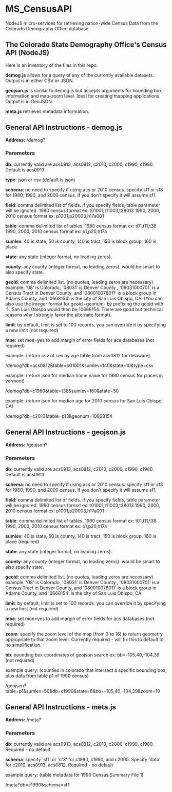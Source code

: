 # MS_CensusAPI
NodeJS micro-services for retrieving nation-wide Census Data from the Colorado Demography Office database.

<h2>The Colorado State Demography Office's Census API (NodeJS)</h2>

Here is an inventory of the files in this repo:

<b>demog.js</b> allows for a query of any of the currently available datasets.  Output is in either CSV or JSON.

<b>geojson.js</b> is similar to demog.js but accepts arguments for bounding box information and map-zoom level.  Ideal for creating mapping applications.  Output is in GeoJSON.

<b>meta.js</b> retrieves metadata information.


<h2>General API Instructions - demog.js</h2>

<b>Address:</b>  /demog?

<h3>Parameters</h3>

<b>db</b>: currently valid are acs0913, acs0812, c2010, c2000, c1990, c1980.  Default is acs0913

<b>type</b>: json or csv   (default is json)

<b>schema</b>: no need to specify if using acs or 2010 census.  specify sf1 or sf3 for 1980, 1990, and 2000 census.  If you don't specify it will assume sf1.

<b>field</b>: comma delimited list of fields.  If you specify fields, table parameter will be ignored. 
1980 census format ex: t01001,t11003,t38013
1990, 2000, 2010 census format ex: p1001,p20003,h17a001

<b>table</b>: comma delimited list of tables.
1980 census format ex: t01,t11,t38
1990, 2000, 2010 census format ex: p1,p20,h17a

<b>sumlev</b>: 40 is state, 50 is county, 140 is tract, 150 is block group, 160 is place

<b>state</b>: any state (integer format, no leading zeros).

<b>county</b>: any county (integer format, no leading zeros).  would be smart to also specify state.

<b>geoid</b>:  comma delimited list. (no quotes, leading zeros are necessary)  example: '08' is Colorado, '08031' is Denver County ,  '08031000701' is a Census Tract in Denver County, and '080010078011' is a block group in Adams County, and '0668154' is the city of San Luis Obispo, CA. 
(You can also use the integer format for geoid –geonum- by prefixing the geoid with ‘1’.  San Luis Obispo would then be 10668154.  There are good but technical reasons why I strongly favor the alternate format).

<b>limit</b>:  by default, limit is set to 100 records.  you can override it by specifying a new limit (not required)

<b>moe</b>: set moe=yes to add margin of error fields for acs databases (not required)

example:
(return csv of sex by age table from acs0812 for delaware)

/demog?db=acs0812&table=b01001&sumlev=140&state=10&type=csv

example:
(return json for median home value for 1980 census for places in vermont)

/demog?db=c1980&table=t38&sumlev=160&state=50

example:
(return json for median age for 2010 census for San Luis Obispo, CA)

/demog?db=c2010&table=p13&geonum=10668154


<h2>General API Instructions - geojson.js</h2>

<b>Address:</b>  /geojson?

<h3>Parameters</h3>

<b>db</b>: currently valid are acs0913, acs0812, c2010, c2000, c1990, c1980.  Default is acs0913

<b>schema</b>: no need to specify if using acs or 2010 census.  specify sf1 or sf3 for 1980, 1990, and 2000 census.  If you don't specify it will assume sf1.

<b>field</b>: comma delimited list of fields.  If you specify fields, table parameter will be ignored. 
1980 census format ex: t01001,t11003,t38013
1990, 2000, 2010 census format ex: p1001,p20003,h17a001

<b>table</b>: comma delimited list of tables.
1980 census format ex: t01,t11,t38
1990, 2000, 2010 census format ex: p1,p20,h17a

<b>sumlev</b>: 40 is state, 50 is county, 140 is tract, 150 is block group, 160 is place (required)

<b>state</b>: any state (integer format, no leading zeros).

<b>county</b>: any county (integer format, no leading zeros).  would be smart to also specify state.

<b>geoid</b>:  comma delimited list. (no quotes, leading zeros are necessary)  example: '08' is Colorado, '08031' is Denver County ,  '08031000701' is a Census Tract in Denver County, and '080010078011' is a block group in Adams County, and '0668154' is the city of San Luis Obispo, CA. 

<b>limit</b>:  by default, limit is set to 100 records.  you can override it by specifying a new limit (not required)

<b>moe</b>: set moe=yes to add margin of error fields for acs databases (not required)

<b>zoom</b>: specify the zoom level of the map (from 3 to 16) to return geometry appropriate to that zoom level.  Currently required - will fix this to default to no simplification.

<b>bb</b>: bounding box coordinates of geojson search ex: bb=-105,40,-104,39 (not required)

example query: 
(counties in colorado that intersect a specific bounding box, plus data from table p1 of 1990 census)

/geojson?table=p1&sumlev=50&db=c1990&state=8&bb=-105,40,-104,39&zoom=10


<h2>General API Instructions - meta.js</h2>

<b>Address:</b>  /meta?

<h3>Parameters</h3>

<b>db</b>: currently valid are acs0913, acs0812, c2010, c2000, c1990, c1980.  Required - no default

<b>schema</b>: specify 'sf1' or 'sf3' for c1980, c1990, and c2000.  Specify 'data' for c2010, acs0913, acs0812. Required - no default

example query:
(table metadata for 1990 Census Summary File 1)

/meta?db=c1990&schema=sf1
